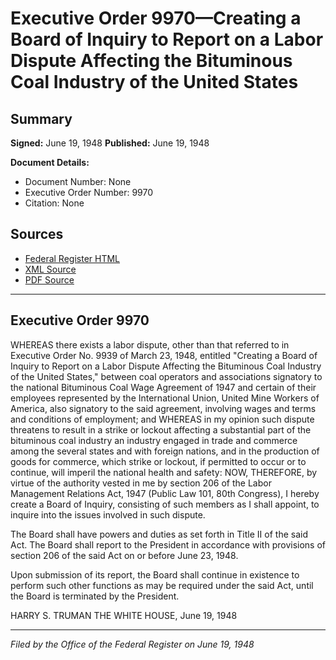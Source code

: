 # Executive Order 9970—Creating a Board of Inquiry to Report on a Labor Dispute Affecting the Bituminous Coal Industry of the United States

## Summary

**Signed:** June 19, 1948
**Published:** June 19, 1948

**Document Details:**
- Document Number: None
- Executive Order Number: 9970
- Citation: None

## Sources
- [Federal Register HTML](https://www.presidency.ucsb.edu/documents/executive-order-9970-creating-board-inquiry-report-labor-dispute-affecting-the-bituminous)
- [XML Source](None)
- [PDF Source](None)

---

## Executive Order 9970

WHEREAS there exists a labor dispute, other than that referred to in Executive Order No. 9939 of March 23, 1948, entitled "Creating a Board of Inquiry to Report on a Labor Dispute Affecting the Bituminous Coal Industry of the United States," between coal operators and associations signatory to the national Bituminous Coal Wage Agreement of 1947 and certain of their employees represented by the International Union, United Mine Workers of America, also signatory to the said agreement, involving wages and terms and conditions of employment; and
WHEREAS in my opinion such dispute threatens to result in a strike or lockout affecting a substantial part of the bituminous coal industry an industry engaged in trade and commerce among the several states and with foreign nations, and in the production of goods for commerce, which strike or lockout, if permitted to occur or to continue, will imperil the national health and safety:
NOW, THEREFORE, by virtue of the authority vested in me by section 206 of the Labor Management Relations Act, 1947 (Public Law 101, 80th Congress), I hereby create a Board of Inquiry, consisting of such members as I shall appoint, to inquire into the issues involved in such dispute.

The Board shall have powers and duties as set forth in Title II of the said Act. The Board shall report to the President in accordance with provisions of section 206 of the said Act on or before June 23, 1948.

Upon submission of its report, the Board shall continue in existence to perform such other functions as may be required under the said Act, until the Board is terminated by the President.

HARRY S. TRUMAN
THE WHITE HOUSE,
June 19, 1948

---

*Filed by the Office of the Federal Register on June 19, 1948*

